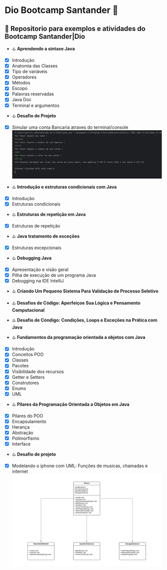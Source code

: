 # Dio  Bootcamp Santander 🚀

## 📒  Repositorio para exemplos e atividades do Bootcamp Santander|Dio

- ♨️ **Aprendendo a sintaxe Java**
- [x]  Introdução 
- [x] Anatomia das Classes
- [x] Tipo de variáveis
- [x] Operadores
- [x] Métodos
- [x] Escopo 
- [x] Palavras reservadas
- [x] Java Doc
- [x] Terminal e argumentos  

- ♨️ **Desafio de Projeto**
- [x] Simular uma conta Bancaria atraves do terminal/console
      <img src="/contaBanco/img/Captura de tela 2024-05-01 130230.png">

- ♨️ **Introdução e estruturas condicionais com Java**
- [x] Introdução
- [x] Estruturas condicionais

- ♨️ **Estruturas de repetição em Java**
- [x] Estruturas de repetição 

- ♨️ **Java tratamento de exceções**
- [x] Estruturas excepcionais

- ♨️ **Debugging Java**
- [x] Apresentação e visão geral
- [x] Pilha de execução de um programa Java
- [x] Debugging na IDE IntelliJ

- ♨️ **Criando Um Pequeno Sistema Para Validação de Processo Seletivo**

- ♨️ **Desafios de Código: Aperfeiçoe Sua Lógica e Pensamento Computacional**

- ♨️ **Desafio de Cóndigo: Condições, Loops e Exceções na Prática com Java**

- ♨️ **Fundamentos da programação orientada a objetos com Java**
- [x] Introdução 
- [x] Conceitos POO
- [x] Classes
- [x] Pacotes
- [x] Visibilidade dos recursos
- [x] Getter e Setters
- [x] Construtores
- [x] Enums
- [x] UML

- ♨️ **Pilares da Programação Orientada a Objetos em Java**
- [x] Pilares do POO
- [x] Encapsulamento
- [x] Herança
- [x] Abstração
- [x] Polimorfismo
- [x] Interface

- ♨️ **Desafio de projeto**
- [x] Modelando o iphone com UML: Funções de musicas, chamadas e internet
     <img src="/desafioPoo/uml-iphone.png">
